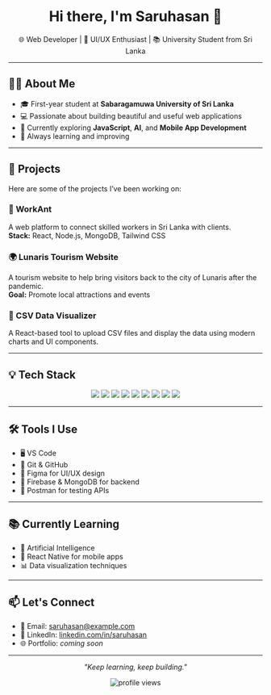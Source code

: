 <h1 align="center">Hi there, I'm Saruhasan 👋</h1>

<p align="center">
  🌐 Web Developer | 🎨 UI/UX Enthusiast | 📚 University Student from Sri Lanka
</p>

---

## 🧑‍💻 About Me

- 🎓 First-year student at **Sabaragamuwa University of Sri Lanka**  
- 💻 Passionate about building beautiful and useful web applications  
- 🧠 Currently exploring **JavaScript**, **AI**, and **Mobile App Development**  
- 🌱 Always learning and improving

---

## 🚀 Projects

Here are some of the projects I’ve been working on:

### 🔧 WorkAnt
A web platform to connect skilled workers in Sri Lanka with clients.  
**Stack:** React, Node.js, MongoDB, Tailwind CSS

### 🌍 Lunaris Tourism Website  
A tourism website to help bring visitors back to the city of Lunaris after the pandemic.  
**Goal:** Promote local attractions and events

### 🧾 CSV Data Visualizer  
A React-based tool to upload CSV files and display the data using modern charts and UI components.

---

## 💡 Tech Stack

<p align="center">
  <img src="https://img.shields.io/badge/HTML5-E34F26?style=flat&logo=html5&logoColor=white"/>
  <img src="https://img.shields.io/badge/CSS3-1572B6?style=flat&logo=css3&logoColor=white"/>
  <img src="https://img.shields.io/badge/JavaScript-F7DF1E?style=flat&logo=javascript&logoColor=black"/>
  <img src="https://img.shields.io/badge/React-61DAFB?style=flat&logo=react&logoColor=black"/>
  <img src="https://img.shields.io/badge/Tailwind_CSS-38B2AC?style=flat&logo=tailwind-css&logoColor=white"/>
  <img src="https://img.shields.io/badge/Node.js-339933?style=flat&logo=node.js&logoColor=white"/>
  <img src="https://img.shields.io/badge/Express.js-000000?style=flat&logo=express&logoColor=white"/>
  <img src="https://img.shields.io/badge/MongoDB-47A248?style=flat&logo=mongodb&logoColor=white"/>
  <img src="https://img.shields.io/badge/Figma-F24E1E?style=flat&logo=figma&logoColor=white"/>
</p>

---

## 🛠️ Tools I Use

- 🖥️ VS Code  
- 🔧 Git & GitHub  
- 🎨 Figma for UI/UX design  
- 📡 Firebase & MongoDB for backend  
- 🧪 Postman for testing APIs  

---

## 📚 Currently Learning

- 🤖 Artificial Intelligence  
- 📱 React Native for mobile apps  
- 📊 Data visualization techniques  

---

## 📫 Let's Connect

- 📧 Email: saruhasan@example.com  
- 🔗 LinkedIn: [linkedin.com/in/saruhasan](https://linkedin.com)  
- 🌐 Portfolio: *coming soon*

---

<p align="center">
  <i>"Keep learning, keep building."</i>
</p>

<p align="center">
  <img src="https://komarev.com/ghpvc/?username=saruhasan&label=Profile%20views&color=0e75b6&style=flat" alt="profile views" />
</p>

